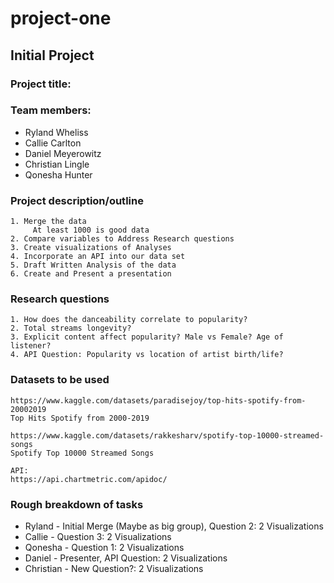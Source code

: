 # project-one

## Initial Project

### Project title:
    

### Team members:
* Ryland Wheliss
* Callie Carlton
* Daniel Meyerowitz
* Christian Lingle
* Qonesha Hunter

### Project description/outline
    1. Merge the data
         At least 1000 is good data
    2. Compare variables to Address Research questions
    3. Create visualizations of Analyses
    4. Incorporate an API into our data set
    5. Draft Written Analysis of the data
    6. Create and Present a presentation


### Research questions
    1. How does the danceability correlate to popularity?
    2. Total streams longevity?
    3. Explicit content affect popularity? Male vs Female? Age of listener?
    4. API Question: Popularity vs location of artist birth/life? 

### Datasets to be used
    https://www.kaggle.com/datasets/paradisejoy/top-hits-spotify-from-20002019
    Top Hits Spotify from 2000-2019

    https://www.kaggle.com/datasets/rakkesharv/spotify-top-10000-streamed-songs
    Spotify Top 10000 Streamed Songs

    API:
    https://api.chartmetric.com/apidoc/

### Rough breakdown of tasks
* Ryland - Initial Merge (Maybe as big group), Question 2: 2 Visualizations
* Callie - Question 3: 2 Visualizations
* Qonesha - Question 1: 2 Visualizations
* Daniel - Presenter, API Question: 2 Visualizations
* Christian - New Question?: 2 Visualizations